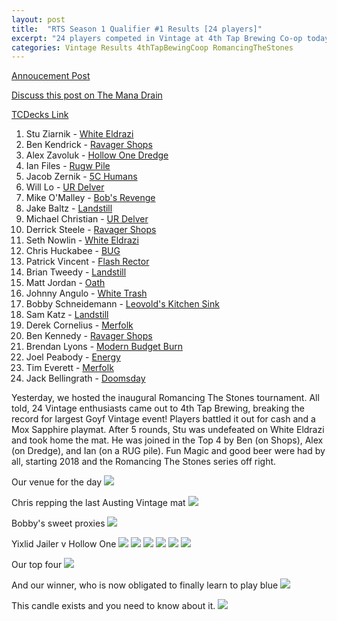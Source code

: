 ```yaml
---
layout: post
title:  "RTS Season 1 Qualifier #1 Results [24 players]"
excerpt: "24 players competed in Vintage at 4th Tap Brewing Co-op today. Check out the results!!"
categories: Vintage Results 4thTapBewingCoop RomancingTheStones
---
```


[Annoucement
Post](http://themanadrain.com/topic/1660/1-13-18-austin-tx-100-proxy-vintage-4th-tap-brewing)

[Discuss this post on The Mana
Drain](http://themanadrain.com/topic/1695/13-january-2018-proxy-vintage-4th-tap-brewing-24-players)

[TCDecks Link](http://www.tcdecks.net/deck.php?id=26313)

1. Stu Ziarnik - [White Eldrazi](/assets/images/2018-01-13/deck-1.jpg)
2. Ben Kendrick - [Ravager Shops](/assets/images/2018-01-13/deck-2.jpg)
3. Alex Zavoluk - [Hollow One Dredge](/assets/images/2018-01-13/deck-3.jpg)
4. Ian Files - [Rugw Pile](/assets/images/2018-01-13/deck-4.jpg)
5. Jacob Zernik - [5C Humans](/assets/images/2018-01-13/deck-5.jpg)
6. Will Lo - [UR Delver](/assets/images/2018-01-13/deck-6.jpg)
7. Mike O'Malley - [Bob's Revenge](/assets/images/2018-01-13/deck-7.jpg)
8. Jake Baltz - [Landstill](/assets/images/2018-01-13/deck-8.jpg)
9. Michael Christian - [UR Delver](/assets/images/2018-01-13/deck-9.jpg)
10. Derrick Steele - [Ravager Shops](/assets/images/2018-01-13/deck-10.jpg)
11. Seth Nowlin - [White Eldrazi](/assets/images/2018-01-13/deck-11.jpg)
12. Chris Huckabee - [BUG](/assets/images/2018-01-13/deck-12.jpg)
13. Patrick Vincent - [Flash Rector](/assets/images/2018-01-13/deck-13.jpg)
14. Brian Tweedy - [Landstill](/assets/images/2018-01-13/deck-14.jpg)
15. Matt Jordan - [Oath](/assets/images/2018-01-13/deck-15.jpg)
16. Johnny Angulo - [White Trash](/assets/images/2018-01-13/deck-16.jpg)
17. Bobby Schneidemann - [Leovold's Kitchen Sink](/assets/images/2018-01-13/deck-17.jpg)
18. Sam Katz - [Landstill](/assets/images/2018-01-13/deck-18.jpg)
19. Derek Cornelius - [Merfolk](/assets/images/2018-01-13/deck-19.jpg)
20. Ben Kennedy - [Ravager Shops](/assets/images/2018-01-13/deck-20.jpg)
21. Brendan Lyons - [Modern Budget Burn](/assets/images/2018-01-13/deck-21.jpg)
22. Joel Peabody - [Energy](/assets/images/2018-01-13/deck-22.jpg)
23. Tim Everett - [Merfolk](/assets/images/2018-01-13/deck-23.jpg)
24. Jack Bellingrath - [Doomsday](/assets/images/2018-01-13/deck-24.jpg)

Yesterday, we hosted the inaugural Romancing The Stones tournament. All told, 24 Vintage
enthusiasts came out to 4th Tap Brewing, breaking the record for largest Goyf Vintage event!
Players battled it out for cash and a Mox Sapphire playmat. After 5 rounds, Stu was undefeated
on White Eldrazi and took home the mat. He was joined in the Top 4 by Ben (on Shops), Alex
(on Dredge), and Ian (on a RUG pile). Fun Magic and good beer were had by all, starting 2018
and the Romancing The Stones series off right.

Our venue for the day
![](/assets/images/2018-01-13/1.jpg)

Chris repping the last Austing Vintage mat
![](/assets/images/2018-01-13/2.jpg)

Bobby's sweet proxies
![](/assets/images/2018-01-13/3.jpg)

Yixlid Jailer v Hollow One
![](/assets/images/2018-01-13/4.jpg)
![](/assets/images/2018-01-13/5.jpg)
![](/assets/images/2018-01-13/6.jpg)
![](/assets/images/2018-01-13/7.jpg)
![](/assets/images/2018-01-13/8.jpg)
![](/assets/images/2018-01-13/9.jpg)

Our top four
![](/assets/images/2018-01-13/10.jpg)

And our winner, who is now obligated to finally learn to play blue
![](/assets/images/2018-01-13/11.jpg)

This candle exists and you need to know about it.
![](/assets/images/2018-01-13/12.jpg)
